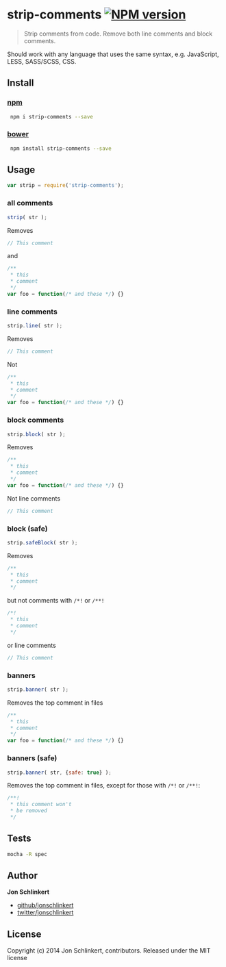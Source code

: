 # strip-comments [![NPM version](https://badge.fury.io/js/strip-comments.png)](http://badge.fury.io/js/strip-comments)

> Strip comments from code. Remove both line comments and block comments.

Should work with any language that uses the same syntax, e.g. JavaScript, LESS, SASS/SCSS, CSS.

## Install

### [npm](npmjs.org)

```bash
 npm i strip-comments --save
 ```

### [bower](https://github.com/bower/bower)

```bash
 npm install strip-comments --save
 ```

## Usage

```js
var strip = require('strip-comments');
```

### all comments

```js
strip( str );
```
Removes

```js
// This comment
```
and

```js
/**
 * this
 * comment
 */
var foo = function(/* and these */) {}
```

### line comments

```js
strip.line( str );
```
Removes

```js
// This comment
```
Not

```js
/**
 * this
 * comment
 */
var foo = function(/* and these */) {}
```

### block comments

```js
strip.block( str );
```
Removes

```js
/**
 * this
 * comment
 */
var foo = function(/* and these */) {}
```
Not line comments

```js
// This comment
```

### block (safe)

```js
strip.safeBlock( str );
```
Removes

```js
/**
 * this
 * comment
 */
```
but not comments with `/*!` or `/**!`

```js
/*!
 * this
 * comment
 */
```
or line comments

```js
// This comment
```

### banners

```js
strip.banner( str );
```
Removes the top comment in files

```js
/**
 * this
 * comment
 */
var foo = function(/* and these */) {}
```

### banners (safe)

```js
strip.banner( str, {safe: true} );
```

Removes the top comment in files, except for those with `/*!` or `/**!`:

```js
/**!
 * this comment won't
 * be removed
 */
```

## Tests

```bash
mocha -R spec
```


## Author

**Jon Schlinkert**

+ [github/jonschlinkert](https://github.com/jonschlinkert)
+ [twitter/jonschlinkert](http://twitter.com/jonschlinkert)

## License
Copyright (c) 2014 Jon Schlinkert, contributors.
Released under the MIT license